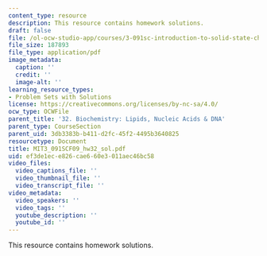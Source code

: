 ```yaml
---
content_type: resource
description: This resource contains homework solutions.
draft: false
file: /ol-ocw-studio-app/courses/3-091sc-introduction-to-solid-state-chemistry-fall-2010/ef3de1ece826cae660e3011aec46bc58_MIT3_091SCF09_hw32_sol.pdf
file_size: 187893
file_type: application/pdf
image_metadata:
  caption: ''
  credit: ''
  image-alt: ''
learning_resource_types:
- Problem Sets with Solutions
license: https://creativecommons.org/licenses/by-nc-sa/4.0/
ocw_type: OCWFile
parent_title: '32. Biochemistry: Lipids, Nucleic Acids & DNA'
parent_type: CourseSection
parent_uid: 3db3383b-b411-d2fc-45f2-4495b3640825
resourcetype: Document
title: MIT3_091SCF09_hw32_sol.pdf
uid: ef3de1ec-e826-cae6-60e3-011aec46bc58
video_files:
  video_captions_file: ''
  video_thumbnail_file: ''
  video_transcript_file: ''
video_metadata:
  video_speakers: ''
  video_tags: ''
  youtube_description: ''
  youtube_id: ''
---
```

This resource contains homework solutions.